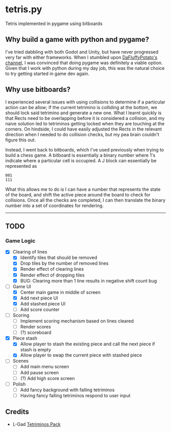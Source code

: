 # tetris.py

Tetris implemented in pygame using bitboards 

## Why build a game with python and pygame?
I've tried dabbling with both Godot and Unity, but have never progressed very far with either frameworks. When I stumbled upon [DaFluffyPotato's channel](https://www.youtube.com/c/DaFluffyPotato), I was convinced that doing pygame was definitely a viable option. Given that I work with python during my day job, this was the natural choice to try getting started in game dev again.

## Why use bitboards?
I experienced several issues with using collisions to determine if a particular action can be allow; If the current tetrimino is colliding at the bottom, we should lock said tetrimino and generate a new one. What I learnt quickly is that Rects need to be overlapping before it is considered a collision, and my naive solution led to tetriminos getting locked when they are touching at the corners. On hindside, I could have easily adjusted the Rects in the relevant direction when I needed to do collision checks, but my pea brain couldn't figure this out.

Instead, I went back to bitboards, which I've used previously when trying to build a chess game. A bitboard is essentially a binary number where 1's indicate where a particular cell is occupied. A J block can essentially be represented as
```
001
111
```

What this allows me to do is I can have a number that represents the state of the board, and shift the active piece around the board to check for collisions. Once all the checks are completed, I can then translate the binary number into a set of coordinates for rendering.

---

## TODO

### Game Logic
- [x] Clearing of lines
    - [x] Identify tiles that should be removed
    - [x] Drop tiles by the number of removed lines
    - [x] Render effect of clearing lines
    - [x] Render effect of dropping tiles
    - [x] BUG: Clearing more than 1 line results in negative shift count bug

- [ ] Game UI
    - [x] Center main game in middle of screen
    - [x] Add next piece UI
    - [x] Add stashed piece UI
    - [ ] Add score counter

- [ ] Scoring
    - [ ] Implement scoring mechanism based on lines cleared
    - [ ] Render scores
    - [ ] (?) scoreboard

- [x] Piece stash
    - [x] Allow player to stash the existing piece and call the next piece if stash is empty
    - [x] Allow player to swap the current piece with stashed piece

- [ ] Scenes
    - [ ] Add main menu screen
    - [ ] Add pause screen
    - [ ] (?) Add high score screen

- [ ] Polish
    - [ ] Add fancy background with falling tetriminos
    - [ ] Having fancy falling tetriminos respond to user input

## Credits
- L-Gad [Tetriminos Pack](https://l-gad.itch.io/tetriminos-asset-pack)
